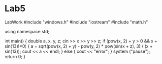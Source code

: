 
# Lab5
LabWork
#include "windows.h"
#include "iostream"
#include "math.h"

using namespace std;

int main()
{
	double a, x, y, z;
	cin >> x >> y >> z;
	if (pow(x, 2) + y > 0 && x + sin(13)!=0)
	{
		a = sqrt(pow(x, 2) + y) - pow(y, 2) * pow(sin(x + z), 3) / (x + sin(13));
		cout << a << endl;
	}
	else
	{
		cout << "error";
	}
	system ("pause");
	return 0;
}
